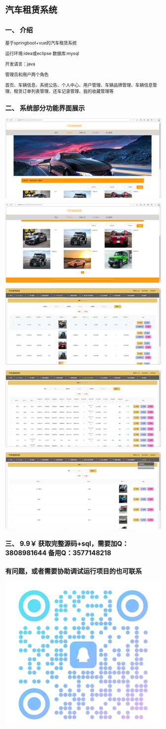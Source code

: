 # 汽车租赁系统

## 一、 介绍

基于springboot+vue的汽车租赁系统

运行环境:idea或eclipse 数据库:mysql

开发语言：java

管理员和用户两个角色

首页、车辆信息、系统公告、个人中心、用户管理、车辆品牌管理、车辆信息管理、租赁订单列表管理、还车记录管理、我的收藏管理等


## 二、 系统部分功能界面展示

![img_7.png](imgs/img_7.png)

![img_8.png](imgs/img_8.png)

![img_1.png](imgs/img_1.png)

![img_2.png](imgs/img_2.png)

![img_4.png](imgs/img_4.png)

## 三、 9.9￥ 获取完整源码+sql，需要加Q：3808981644 备用Q：3577148218
## 有问题，或者需要协助调试运行项目的也可联系
![img.png](img.png)